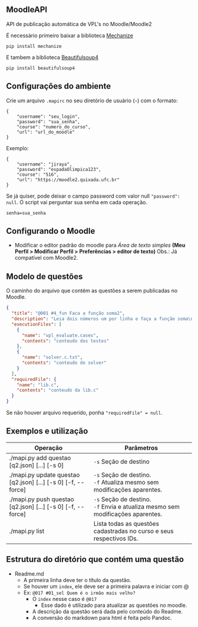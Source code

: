 
## MoodleAPI
API de publicação automática de VPL's no Moodle/Moodle2

É necessário primeiro baixar a biblioteca [Mechanize](https://github.com/python-mechanize/mechanize)

    pip install mechanize

E tambem a biblioteca [Beautifulsoup4](https://pypi.org/project/beautifulsoup4/)

	pip install beautifulsoup4

## Configurações do ambiente
Crie um arquivo `.mapirc` no seu diretório de usuário (`~`) com o formato:
```
{
    "username": "seu_login",
    "password": "sua_senha",
    "course": "numero_do_curso",
    "url": "url_do_moodle"
}
```

Exemplo:

```
{
    "username": "jiraya",
    "password": "espadaOlimpica123",
    "course": "516",
    "url": "https://moodle2.quixada.ufc.br"
}
```

Se já quiser, pode deixar o campo password com valor null `"password": null`. O script vai perguntar sua senha em cada operação.
```
senha=sua_senha
```

## Configurando o Moodle
- Modificar o editor padrão do moodle para *Área de texto simples* **(Meu Perfil > Modificar Perfil > Preferências > editor de texto)**
Obs.: Já compatível com Moodle2.

## Modelo de questões
O caminho do arquivo que contém as questões a serem publicadas no Moodle.

```json
{
  "title": "@001 #4_fun Faca a função soma2",
  "description": "Leia dois números um por linha e faça a função soma\n",
  "executionFiles": [
    {
      "name": "vpl_evaluate.cases",
      "contents": "conteudo dos testes"
    },
    {
      "name": "solver.c.txt",
      "contents": "conteudo do solver"
    }
  ], 
  "requiredFile": {
    "name": "lib.c",
    "contents": "conteudo da lib.c"
  }
}
```

Se não houver arquivo requerido, ponha `"requiredFile" = null`.

## Exemplos e utilização
| Operação | Parâmetros |
| --- | --- |
| ./mapi.py add questao [q2.json] [...] [-s 0] | `-s` Seção de destino |
| ./mapi.py update questao [q2.json] [...] [-s 0] [-f, --force] | `-s` Seção de destino. <br/>`-f` Atualiza mesmo sem modificações aparentes. |
| ./mapi.py push questao [q2.json] [...] [-s 0] [-f, --force] | `-s` Seção de destino.<br/>`-f` Envia e atualiza mesmo sem modificações aparentes. |
| ./mapi.py list | Lista todas as questões cadastradas no curso e seus respectivos IDs. |

## Estrutura do diretório que contém uma questão
- Readme.md
    - A primeira linha deve ter o título da questão.
    - Se houver um `index`, ele deve ser a primeira palavra e iniciar com @
    - Ex: `@017 #01_sel Quem é o irmão mais velho?`
        - O `index` nesse caso é `@017`
            - Esse dado é utilizado para atualizar as questões no moodle.
        - A descrição da questão será dada pelo conteúdo do Readme.
        - A conversão do markdown para html é feita pelo Pandoc.


